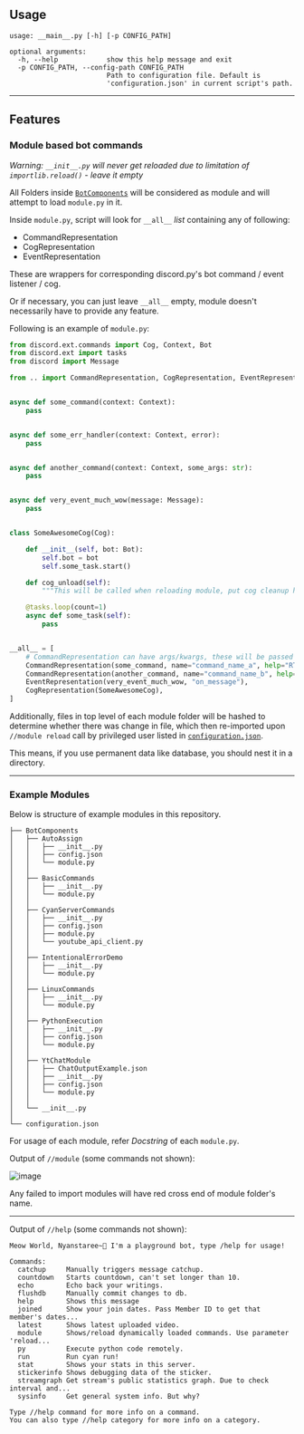 ## Usage

```commandline
usage: __main__.py [-h] [-p CONFIG_PATH]

optional arguments:
  -h, --help            show this help message and exit
  -p CONFIG_PATH, --config-path CONFIG_PATH
                        Path to configuration file. Default is
                        'configuration.json' in current script's path.
```

---

## Features

### Module based bot commands 

*Warning: `__init__.py` will never get reloaded due to limitation of `importlib.reload()` - leave it empty*

All Folders inside [`BotComponents`](/Meowpy/BotComponents) will be considered as module and will attempt to load `module.py` in it.
  
Inside `module.py`, script will look for `__all__` *list* containing any of following:
- CommandRepresentation
- CogRepresentation
- EventRepresentation

These are wrappers for corresponding discord.py's bot command / event listener / cog. 

Or if necessary, you can just leave `__all__` empty, module doesn't necessarily have to provide any feature.

Following is an example of `module.py`: 
```python
from discord.ext.commands import Cog, Context, Bot
from discord.ext import tasks
from discord import Message

from .. import CommandRepresentation, CogRepresentation, EventRepresentation


async def some_command(context: Context):
    pass


async def some_err_handler(context: Context, error):
    pass


async def another_command(context: Context, some_args: str):
    pass


async def very_event_much_wow(message: Message):
    pass


class SomeAwesomeCog(Cog):

    def __init__(self, bot: Bot):
        self.bot = bot
        self.some_task.start()

    def cog_unload(self):
        """This will be called when reloading module, put cog cleanup here."""

    @tasks.loop(count=1)
    async def some_task(self):
        pass


__all__ = [
    # CommandRepresentation can have args/kwargs, these will be passed to `discord.ext.commands.Bot.commands()`.
    CommandRepresentation(some_command, name="command_name_a", help="RTFM", err_handler=some_err_handler),
    CommandRepresentation(another_command, name="command_name_b", help="some nice help message"),
    EventRepresentation(very_event_much_wow, "on_message"),
    CogRepresentation(SomeAwesomeCog),
]
```

Additionally, files in top level of each module folder will be hashed to determine whether there was change in file,
which then re-imported upon `//module reload` call by privileged user listed in [`configuration.json`](/Meowpy/configuration.json).

This means, if you use permanent data like database, you should nest it in a directory.

---

### Example Modules 

Below is structure of example modules in this repository.
```
├── BotComponents
│   ├── AutoAssign
│   │   ├── __init__.py
│   │   ├── config.json
│   │   └── module.py
│   │
│   ├── BasicCommands
│   │   ├── __init__.py
│   │   └── module.py
│   │
│   ├── CyanServerCommands
│   │   ├── __init__.py
│   │   ├── config.json
│   │   ├── module.py
│   │   └── youtube_api_client.py
│   │
│   ├── IntentionalErrorDemo
│   │   ├── __init__.py
│   │   └── module.py
│   │
│   ├── LinuxCommands
│   │   ├── __init__.py
│   │   └── module.py
│   │
│   ├── PythonExecution
│   │   ├── __init__.py
│   │   ├── config.json
│   │   └── module.py
│   │
│   ├── YtChatModule
│   │   ├── ChatOutputExample.json
│   │   ├── __init__.py
│   │   ├── config.json
│   │   └── module.py
│   │
│   └── __init__.py
│
└── configuration.json
```

For usage of each module, refer *Docstring* of each `module.py`.

Output of `//module` (some commands not shown):

![image](https://user-images.githubusercontent.com/26041217/122238394-0de29b80-cefb-11eb-891c-8012210f76b2.png)

Any failed to import modules will have red cross end of module folder's name.

---

Output of `//help` (some commands not shown):
```
Meow World, Nyanstaree~🌟 I'm a playground bot, type /help for usage!

​Commands:
  catchup     Manually triggers message catchup.
  countdown   Starts countdown, can't set longer than 10.
  echo        Echo back your writings.
  flushdb     Manually commit changes to db.
  help        Shows this message
  joined      Show your join dates. Pass Member ID to get that member's dates...
  latest      Shows latest uploaded video.
  module      Shows/reload dynamically loaded commands. Use parameter 'reload...
  py          Execute python code remotely.
  run         Run cyan run!
  stat        Shows your stats in this server.
  stickerinfo Shows debugging data of the sticker.
  streamgraph Get stream's public statistics graph. Due to check interval and...
  sysinfo     Get general system info. But why?

Type //help command for more info on a command.
You can also type //help category for more info on a category.
```
